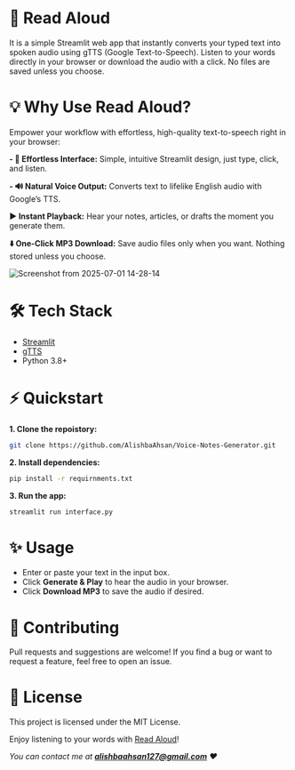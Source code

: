 # 📢 Read Aloud
It is a simple Streamlit web app that instantly converts your typed text into spoken audio using gTTS (Google Text-to-Speech). Listen to your words directly in your browser or download the audio with a click. No files are saved unless you choose.

# **💡 Why Use Read Aloud?**

Empower your workflow with effortless, high-quality text-to-speech right in your browser:

**- 📝 Effortless Interface:** Simple, intuitive Streamlit design, just type, click, and listen.

**- 🔊 Natural Voice Output:** Converts text to lifelike English audio with Google’s TTS.

**▶️ Instant Playback:** Hear your notes, articles, or drafts the moment you generate them.

**⬇️ One-Click MP3 Download:** Save audio files only when you want. Nothing stored unless you choose.
     

![Screenshot from 2025-07-01 14-28-14](https://github.com/user-attachments/assets/881f8da9-35cf-45b7-bcb7-eca1b7a73c21)

# **🛠️ Tech Stack**
- [Streamlit](https://streamlit.io/)
- [gTTS](https://pypi.org/project/gTTS/)
- Python 3.8+

# **⚡ Quickstart**

**1. Clone the repoistory:**

```bash
git clone https://github.com/AlishbaAhsan/Voice-Notes-Generator.git

```

**2. Install dependencies:**
```bash
pip install -r requirnments.txt
```

**3. Run the app:**
```bash
streamlit run interface.py
```

# **✨ Usage**
- Enter or paste your text in the input box.
- Click **Generate & Play** to hear the audio in your browser.
- Click **Download MP3** to save the audio if desired.

# **🤝 Contributing**

Pull requests and suggestions are welcome!
If you find a bug or want to request a feature, feel free to open an issue.

# **📄 License**
This project is licensed under the MIT License.


Enjoy listening to your words with [Read Aloud](https://github.com/AlishbaAhsan/Voice-Notes-Generator.git)!

_You can contact me at **alishbaahsan127@gmail.com** ❤️_
